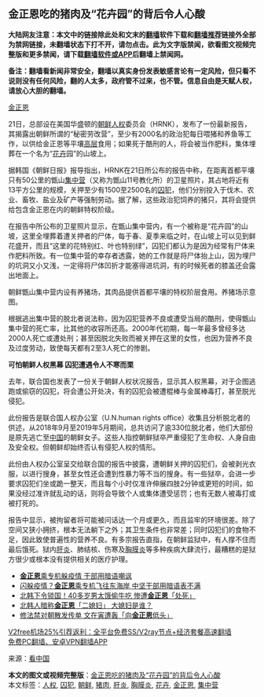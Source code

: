  <h2>金正恩吃的猪肉及“花卉园”的背后令人心酸</h2> <p class="notice"><b>大陆网友注意：本文中的链接除此处和文末的<a href="https://github.com/bannedbook/fanqiang" >翻墙</a>软件下载和<a href="https://github.com/killgcd/justmysocks/blob/master/README.md">翻墙推荐</a>链接外全部为禁网链接，未翻墙状态下打不开，请勿点击。此为文字版禁闻，欲看图文视频完整版和更多禁闻，请下载<a href="https://github.com/bannedbook/fanqiang">翻墙软件或APP</a>后翻墙上禁闻网。</p><p>备注：翻墙看新闻非常安全，翻墙以真实身份发表敏感言论有一定风险，但只看不说则没有任何风险，翻的人太多，政府管不过来，也不管。信息自由是天赋人权，请放心大胆的翻墙。</b></p>  <div class="entry"> <p id="conimg"><a href="https://www.bannedbook.org/bnews/tag/%e9%87%91%e6%ad%a3%e6%81%a9/" class="st_tag internal_tag" rel="tag" title="标签 金正恩 下的日志">金正恩</a></p> <p>21日，总部设在美国华盛顿的<a href="https://www.bannedbook.org/bnews/tag/%e6%9c%9d%e9%b2%9c/" class="st_tag internal_tag" rel="tag" title="标签 朝鲜 下的日志">朝鲜</a><a href="https://www.bannedbook.org/bnews/tag/%e4%ba%ba%e6%9d%83/" class="st_tag internal_tag" rel="tag" title="标签 人权 下的日志">人权</a>委员会（HRNK），发布了一份最新报告，其揭露出朝鲜所谓的“秘密劳改营”，至少有2000名的政治犯每日喂猪和养鱼等工作，以供给金正恩等平壤<span class='wp_keywordlink_affiliate'><a href="https://www.bannedbook.org/bnews/ccpdope/" title="中共高层内幕" target="_blank">高层</a></span>食用；如果死于酷刑的人，将会被当作肥料，集体埋葬在一个名为“<a href="https://www.bannedbook.org/bnews/tag/%E8%8A%B1%E5%8D%89/" class="st_tag internal_tag" rel="tag" title="标签 花卉 下的日志">花卉</a>园”的山坡上。</p> <p>据韩国《朝鲜日报》报导指出，HRNK在21日所公布的报告中称，在距离首都平壤只有50公里的甑山<a href="https://www.bannedbook.org/bnews/tag/%e9%9b%86%e4%b8%ad%e8%90%a5/" class="st_tag internal_tag" rel="tag" title="标签 集中营 下的日志">集中营</a>（又称为甑山11号教化所）的卫星照片，其占地将近有13平方公里的规模，关押至少有1500至2500名的<a href="https://www.bannedbook.org/bnews/tag/%E5%9B%9A%E7%8A%AF/" class="st_tag internal_tag" rel="tag" title="标签 囚犯 下的日志">囚犯</a>，他们分别投入于伐木、农业、畜牧、盐业及矿产等强制劳动。据了解，这些政治犯饲养的猪只，其将会提供给包含金正恩在内的朝鲜特权阶级。</p>  <p>在报告中所公布的卫星照片显示，在甑山集中营内，有一个被称是“花卉园”的山坡，这里全埋葬着遭关押者的尸体，每于春、夏季来临之时，在山坡上可以见到鲜花盛开，而且“这里的花特别红、叶也特别绿”，囚犯们都认为是因为经常有尸体来作肥料所致。有一位集中营的幸存者透露，她的工作就是将尸体抬上山，因为埋尸的坑洞又小又浅，一定得将尸体凹折才能塞得进坑洞，有的时候死者的膝盖还会露出地面上。</p> <p>朝鲜甑山集中营内设有养猪场，其肉品提供首都平壤的特权阶层食用。养猪场示意图。</p> <p>根据逃出集中营的脱北者说法称，因为囚犯营养不良或遭受当局的酷刑，使得甑山集中营的死亡率，比其他的收容所还高。2000年代初期，每一年最多曾经多达2000人死亡或遭处刑；甚至因脱北失败而被关押在这里的女性，也因为营养不良及过度劳动，致使每天都有2至3人死亡的惨剧。</p>  <p><strong>可怕朝鲜人权黑幕</strong><strong> 囚犯遭遇令人不寒而栗</strong></p> <p>去年，联合国也发表了一份关于朝鲜人权状况报告，显示其人权黑幕，对于企图逃跑或偷窃的囚犯，将会遭公开处决，有的囚犯会被遭棍棒与金属棒毒打，甚至脱光侵犯。</p> <p>此份报告是联合国人权办公室（U.N.human rights office）收集且分析脱北者的供述，从2018年9月至2019年5月期间，总共访问了逾330位脱北者，他们大部份是原先逃亡至<span class='wp_keywordlink_affiliate'><a href="https://www.bannedbook.org/" title="中国" target="_blank">中国</a></span>的朝鲜女子。这些人指控朝鲜狱卒严重侵犯了生命权、人身自由及安全权。但朝鲜却始终否认有侵犯人权的情形。</p>  <p>此份由人权办公室呈交给联合国的报告中披露，遭朝鲜关押的囚犯们，会被剥光衣服，以进行搜身，甚至女性还会遭到性暴力等不当的搜身。有一些狱卒，会进一步要求囚犯们坐或跪一整天，而且每个小时仅准许伸展四肢2分钟或更短的时间，如果没经过准许就乱动的话，则将会导致个人或集体遭受惩罚；也有无数人被毒打或被打死的。</p> <p>报告中显示，被拘留者将可能被问话达一个月或更久，而且监牢的环境很差。除了空间又狭小拥挤，根本无法躺下之外；其卫生条件也非常差；同时囚犯们的食物不足，因此致使普遍性的营养不良。有多宗报告直指，在朝鲜监狱中，有人撑不住而最后饿死。狱内<a href="https://www.bannedbook.org/bnews/tag/%E8%82%9D%E7%82%8E/" class="st_tag internal_tag" rel="tag" title="标签 肝炎 下的日志">肝炎</a>、肺结核、伤寒及<a href="https://www.bannedbook.org/bnews/tag/%e8%83%b8%e8%86%9c%e7%82%8e/" class="st_tag internal_tag" rel="tag" title="标签 胸膜炎 下的日志">胸膜炎</a>等多种疾病大肆流行，最糟糕的是狱方很少或根本没有提供相关的医疗护理。</p> <ul class='op-related-articles' title='相关阅读'> <li><a href='https://www.bannedbook.org/bnews/cnnews/20201223/1453272.html' target='_blank'><b>金正恩</b>乘专机躲疫情 干部用暗语嘲讽</a></li> <li><a href='https://www.bannedbook.org/bnews/comments/20201223/1453048.html' target='_blank'>闪躲疫情？<b>金正恩</b>乘专机飞往东海岸 中坚干部用暗语表不满</a></li> <li><a href='https://www.bannedbook.org/bnews/worldnews/20201222/1452448.html' target='_blank'>北韩下令锁国！40多岁男太饿偷牛吃 惨遭<b>金正恩</b>「处死」</a></li> <li><a href='https://www.bannedbook.org/bnews/cnnews/20201219/1450718.html' target='_blank'>北韩人暗称<b>金正恩</b>「二媳妇」 大媳妇是谁？</a></li> <li><a href='https://www.bannedbook.org/bnews/comments/20201216/1449059.html' target='_blank'>修法禁对朝散发传单 文在寅遭轰「向<b>金正恩</b>低头」</a></li> </ul> <p class="texttj"> <a href="https://github.com/bannedbook/fanqiang/wiki/V2ray%E6%9C%BA%E5%9C%BA" target="_blank">V2free机场25%引荐返利：全平台免费SS/V2ray节点+经济套餐高速翻墙</a><br/> <a href="https://github.com/bannedbook/fanqiang/wiki/%E7%A6%81%E9%97%BB%E7%BD%91%E5%AE%89%E5%8D%93%E7%BF%BB%E5%A2%99%E6%96%B0%E9%97%BBAPP" target="_blank">免费PC翻墙、安卓VPN翻墙APP</a></p><p> 来源：<span class='wp_keywordlink_affiliate'><a href="https://www.secretchina.com/" title="看中国" target="_blank">看中国</a></span> </p> <a name='sharetosocial'></a>       <div><b>本文的图文或视频完整版</b>：<a href='https://www.bannedbook.org/bnews/worldnews/20201224/1454202.html'>金正恩吃的猪肉及“花卉园”的背后令人心酸</a></div>  </div><!--END ENTRY--> <div class="postfooter"> <div>本文标签：<a href="https://www.bannedbook.org/bnews/tag/%e4%ba%ba%e6%9d%83/" rel="tag">人权</a>, <a href="https://www.bannedbook.org/bnews/tag/%E5%9B%9A%E7%8A%AF/" rel="tag">囚犯</a>, <a href="https://www.bannedbook.org/bnews/tag/%e6%9c%9d%e9%b2%9c/" rel="tag">朝鲜</a>, <a href="https://www.bannedbook.org/bnews/tag/%E7%8C%AA%E8%82%89/" rel="tag">猪肉</a>, <a href="https://www.bannedbook.org/bnews/tag/%E8%82%9D%E7%82%8E/" rel="tag">肝炎</a>, <a href="https://www.bannedbook.org/bnews/tag/%e8%83%b8%e8%86%9c%e7%82%8e/" rel="tag">胸膜炎</a>, <a href="https://www.bannedbook.org/bnews/tag/%E8%8A%B1%E5%8D%89/" rel="tag">花卉</a>, <a href="https://www.bannedbook.org/bnews/tag/%e9%87%91%e6%ad%a3%e6%81%a9/" rel="tag">金正恩</a>, <a href="https://www.bannedbook.org/bnews/tag/%e9%9b%86%e4%b8%ad%e8%90%a5/" rel="tag">集中营</a></div>  </div><!--END POSTFOOTER--> 